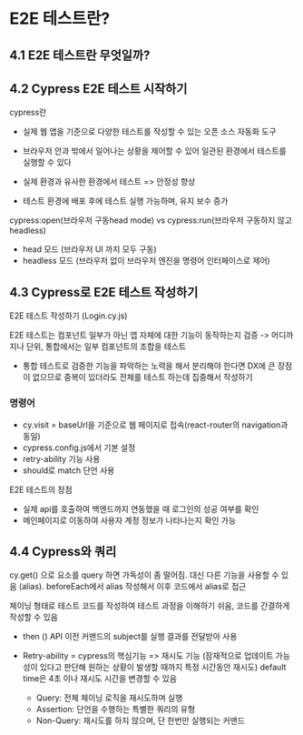 # E2E 테스트란?

## 4.1 E2E 테스트란 무엇일까?

## 4.2 Cypress E2E 테스트 시작하기

cypress란

- 실제 웹 앱을 기준으로 다양한 테스트를 작성할 수 있는 오픈 소스 자동화 도구
- 브라우저 안과 밖에서 일어나는 상황을 제어할 수 있어 일관된 환경에서 테스트를 실행할 수 있다

- 실제 환경과 유사한 환경에서 테스트 => 안정성 향상
- 테스트 환경에 배포 후에 테스트 실행 가능하며, 유지 보수 증가

cypress:open(브라우저 구동head mode) vs cypress:run(브라우저 구동하지 않고 headless)

- head 모드 (브라우저 UI 까지 모두 구동)
- headless 모드 (브라우저 없이 브라우저 엔진을 명령어 인터페이스로 제어)

## 4.3 Cypress로 E2E 테스트 작성하기

E2E 테스트 작성하기 (Login.cy.js)

E2E 테스트는 컴포넌트 일부가 아닌 앱 자체에 대한 기능이 동작하는지 검증 -> 어디까지나 단위, 통합에서는 일부 컴포넌트의 조합을 테스트

- 통합 테스트로 검증한 기능을 파악하는 노력을 해서 분리해야 한다면 DX에 큰 장점이 없으므로 중복이 있더라도 전체를 테스트 하는데 집중해서 작성하기

### 명령어

- cy.visit = baseUrl을 기준으로 웹 페이지로 접속(react-router의 navigation과 동일)
- cypress.config.js에서 기본 설정
- retry-ability 기능 사용
- should로 match 단언 사용

E2E 테스트의 장점

- 실제 api를 호출하여 백엔드까지 연동했을 때 로그인의 성공 여부를 확인
- 메인페이지로 이동하여 사용자 계정 정보가 나타나는지 확인 가능

## 4.4 Cypress와 쿼리

cy.get() 으로 요소를 query 하면 가독성이 좀 떨어짐. 대신 다른 기능을 사용할 수 있음 (alias). beforeEach에서 alias 작성해서 이후 코드에서 alias로 접근

체이닝 형태로 테스트 코드를 작성하여 테스트 과정을 이해하기 쉬움, 코드를 간결하게 작성할 수 있음

- then () API 이전 커맨드의 subject를 실행 결과를 전달받아 사용

- Retry-ability = cypress의 핵심기능
  => 재시도 기능 (잠재적으로 업데이트 가능성이 있다고 판단해 원하는 상황이 발생할 때까지 특정 시간동안 재시도)
  default time은 4초 이나 재시도 시간을 변경할 수 있음
  - Query: 전체 체이닝 로직을 재시도하며 실행
  - Assertion: 단언을 수행하는 특별한 쿼리의 유형
  - Non-Query: 재시도를 하지 않으며, 단 한번만 실행되는 커맨드
